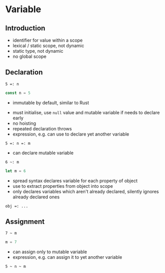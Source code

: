 # Variable



## Introduction

- identifier for value within a scope
- lexical / static scope, not dynamic
- static type, not dynamic
- no global scope



## Declaration

```
5 =: n
```

```js
const n = 5
```

- immutable by default, similar to Rust
<!-- todo: should distinguish assignment of same identifier and changing the underlying value, e.g. object property? -->
- must initialise, use `null` value and mutable variable if needs to declare early
- no hoisting
- repeated declaration throws
- expression, e.g. can use to declare yet another variable

```
5 =: n =: m
```

- can declare mutable variable

```
6 ~: m
```

```js
let m = 6
```

- spread syntax declares variable for each property of object
- use to extract properties from object into scope
- only declares variables which aren't already declared, silently ignores already declared ones
<!-- 
or allow overshadowing using own declaration instead? would be repeated declaration?
 -->

```
obj =: ...
```



## Assignment

```
7 ~ m
```

```js
m = 7
```

- can assign only to mutable variable
- expression, e.g. can assign it to yet another variable

```
5 ~ n ~ m
```